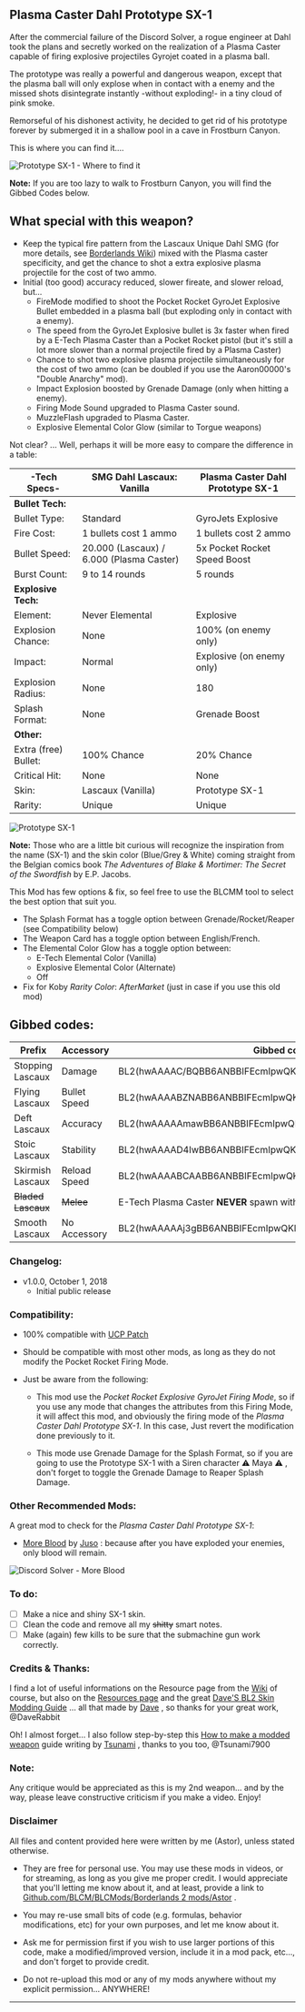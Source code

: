## Plasma Caster Dahl Prototype SX-1 
 
After the commercial failure of the Discord Solver, a rogue engineer at Dahl took the plans and secretly worked on the realization of a Plasma Caster capable of firing explosive projectiles Gyrojet coated in a plasma ball.

The prototype was really a powerful and dangerous weapon, except that the plasma ball will only explose when in contact with a enemy and the missed shots disintegrate instantly -without exploding!- in a tiny cloud of pink smoke.

Remorseful of his dishonest activity, he decided to get rid of his prototype forever by submerged it in a shallow pool in a cave in Frostburn Canyon.

This is where you can find it.... 

![Prototype SX-1 - Where to find it](https://i.imgur.com/uHTxuc6.png "Don't worry guys... even if my screen capture show French text, my mods are in English")

**Note:** If you are too lazy to walk to Frostburn Canyon, you will find the Gibbed Codes below.


## What special with this weapon?

- Keep the typical fire pattern from the Lascaux Unique Dahl SMG (for more details, see [Borderlands Wiki](http://borderlands.wikia.com/wiki/Lascaux)) mixed  with the Plasma caster specificity, and get the chance to shot a extra explosive plasma projectile for the cost of two ammo.
- Initial (too good) accuracy reduced, slower fireate, and slower reload, but...
  - FireMode modified to shoot the Pocket Rocket GyroJet Explosive Bullet embedded in a plasma ball (but exploding only in contact with a enemy). 
  - The speed from the GyroJet Explosive bullet is 3x faster when fired by a E-Tech Plasma Caster than a Pocket Rocket pistol (but it's still a lot more slower than a normal projectile fired by a Plasma Caster) 
  - Chance  to shot two explosive plasma projectile simultaneously for the cost of two ammo (can be doubled if you use the Aaron00000's "Double Anarchy" mod).
  - Impact Explosion boosted by Grenade Damage (only when hitting a enemy).
   - Firing Mode Sound upgraded to Plasma Caster sound.
   - MuzzleFlash upgraded to Plasma Caster.
   - Explosive Elemental Color Glow (similar to Torgue weapons)

Not clear? ... Well, perhaps it will be more easy to compare the difference in a table:  
  
| -Tech Specs-        | SMG Dahl Lascaux: Vanilla      | Plasma Caster Dahl Prototype SX-1      |   
| -------------       | -------------                  | -------------                          |   
| **Bullet Tech:**    |                                |                                        |          
| Bullet Type:        | Standard                       | GyroJets Explosive                     | 
| Fire Cost:          | 1 bullets cost 1 ammo          | 1 bullets cost 2 ammo                  | 
| Bullet Speed:       | 20.000 (Lascaux) / 6.000 (Plasma Caster)| 5x Pocket Rocket Speed Boost  | 
| Burst Count:        | 9 to 14 rounds                 | 5 rounds                               | 
| **Explosive Tech:** |                                |                                        |           
| Element:            | Never Elemental                | Explosive                              | 
| Explosion Chance:   | None                           | 100% (on enemy only)                   | 
| Impact:             | Normal                         | Explosive (on enemy only)              |  
| Explosion Radius:   | None                           | 180                                    |  
| Splash Format:      | None                           | Grenade Boost                          | 
| **Other:**          |                                |                                        |           
| Extra (free) Bullet:| 100% Chance                    | 20% Chance                             | 
| Critical Hit:       | None                           | None                                   | 
| Skin:               | Lascaux (Vanilla)              | Prototype SX-1                         | 
| Rarity:             | Unique                         | Unique                                 | 

![Prototype SX-1](https://imgur.com/lE00YK0.png "Don't worry guys... even if my screen capture show French text, my mods are in English")

**Note:** Those who are a little bit curious will recognize the inspiration from the name (SX-1) and the skin color (Blue/Grey & White) coming straight from the Belgian comics book *The Adventures of Blake & Mortimer: The Secret of the Swordfish* by E.P. Jacobs.

This Mod has few options & fix, so feel free to use the BLCMM tool to select the best option that suit you.  
- The Splash Format has a toggle option between Grenade/Rocket/Reaper (see Compatibility below)  
- The Weapon Card has a toggle option between English/French.  
- The Elemental Color Glow has a toggle option between:
  - E-Tech Elemental Color (Vanilla)
  - Explosive Elemental Color (Alternate)
  - Off  
- Fix for Koby *Rarity Color*: *AfterMarket* (just in case if you use this old mod)  

## Gibbed codes:

| Prefix               | Accessory       | Gibbed code                 | 
| -------------        | -------------   | -------------               | 
| Stopping Lascaux     | Damage          | BL2(hwAAAAC/BQBB6ANBBIFEcmIpwQKNJQGLChYGLBRY/v8vY+nBYo3l) |  
| Flying Lascaux       | Bullet Speed    | BL2(hwAAAABZNABB6ANBBIFEcmIpwQKNJQGLChYGLBVY/v8vYxnCYo3l) |
| Deft Lascaux         | Accuracy        | BL2(hwAAAAAmawBB6ANBBIFEcmIpwQKNJQGLChYGLBNY/v8vY7nBYo3l) |
| Stoic Lascaux        | Stability       | BL2(hwAAAAD4IwBB6ANBBIFEcmIpwQKNJQGLChYGLBZY/v8vY0nCYo3l) |
| Skirmish Lascaux     | Reload Speed    | BL2(hwAAAABCAABB6ANBBIFEcmIpwQKNJQGLChYGLBdY/v8vY3HCYo3l) |
| ~~Bladed Lascaux~~   | ~~Melee~~       | E-Tech Plasma Caster **NEVER** spawn with a blade.        |
| Smooth Lascaux       | No Accessory    | BL2(hwAAAAAj3gBB6ANBBIFEcmIpwQKNJQGLChYGLBFY/v8vY0FAYo3l) |

### Changelog:

- v1.0.0, October 1, 2018
  - Initial public release
  
### Compatibility:

- 100% compatible with [UCP Patch](https://github.com/BLCM/BLCMods/tree/master/Borderlands%202%20mods/Community%20Patch%20Team)

- Should be compatible with most other mods, as long as they do not modify the Pocket Rocket Firing Mode.

- Just be aware from the following:

  - This mod use the *Pocket Rocket Explosive GyroJet Firing Mode*, so if you use any mode that changes the attributes from this Firing Mode, it will affect this mod, and obviously the firing mode of the *Plasma Caster Dahl Prototype SX-1*. In this case, Just revert the modification done previously to it.
  
  - This mode use Grenade Damage for the Splash Format, so if you are going to use the Prototype SX-1 with a Siren character :warning: Maya :warning: , don't forget to toggle the Grenade Damage to Reaper Splash Damage.
   
### Other Recommended Mods:

A great mod to check for the *Plasma Caster Dahl Prototype SX-1*:

- [More Blood](https://github.com/BLCM/BLCMods/blob/a3706b44e0ab31632eb04bdc5056b57ae66f3a27/Borderlands%202%20mods/Juso/moreblood.blcm) by [Juso](https://github.com/BLCM/BLCMods/tree/a3706b44e0ab31632eb04bdc5056b57ae66f3a27/Borderlands%202%20mods/Juso) : because after you have exploded your enemies, only blood will remain.

![Discord Solver - More Blood](https://imgur.com/IqlwQov.png "Don't worry guys... even if my screen capture show French text, my mods are in English")

### To do:

- [ ] Make a nice and shiny SX-1 skin.
- [ ] Clean the code and remove all my ~~shitty~~ smart notes. 
- [ ] Make (again) few kills to be sure that the submachine gun work correctly.
  
### Credits & Thanks:

I find a lot of useful informations on the Resource page from the [Wiki](https://github.com/BLCM/BLCMods/wiki) of course, but also on the [Resources page](https://github.com/BLCM/BLCMods/tree/af3b2d17629ab3f7f7a5f7bb68b489c5e13b0498/Borderlands%202%20mods/Dave/Resources) and the great [Dave'S BL2 Skin Modding Guide](https://cdn.rawgit.com/BLCM/BLCMods/bb1933f7/Borderlands%202%20mods/Dave/DAVE%27S%20BL2%20SKIN%20MODDING%20GUIDE.pdf) ... all that made by [Dave](https://github.com/BLCM/BLCMods/tree/af3b2d17629ab3f7f7a5f7bb68b489c5e13b0498/Borderlands%202%20mods/Dave) , so thanks for your great work, @DaveRabbit 

Oh! I almost forget... I also follow step-by-step this [How to make a modded weapon](https://github.com/BLCM/BLCMods/blob/master/Borderlands%202%20mods/Tsunami-s%20Guns%20Cannons%20And%20Flamethrowers/(((How%20to%20make%20a%20modded%20weapon))).txt) guide writing by [Tsunami](https://github.com/BLCM/BLCMods/tree/master/Borderlands%202%20mods/Tsunami-s%20Guns%20Cannons%20And%20Flamethrowers) , thanks to you too, @Tsunami7900

### Note: 

Any critique would be appreciated as this is my 2nd weapon... and by the way, please leave constructive criticism if you make a video. 
Enjoy!

### Disclaimer

All files and content provided here were written by me (Astor), unless stated otherwise.

- They are free for personal use. You may use these mods in videos, or for streaming, as long as you give me proper credit. I would appreciate that you'll letting me know about it, and at least, provide a link to [Github.com/BLCM/BLCMods/Borderlands 2 mods/Astor](https://github.com/BLCM/BLCMods/tree/master/Borderlands%202%20mods/Astor) .

- You may re-use small bits of code (e.g. formulas, behavior modifications, etc) for your own purposes, and let me know about it. 

- Ask me for permission first if you wish to use larger portions of this code, make a modified/improved version, include it in a mod pack, etc..., and don't forget to provide credit.

- Do not re-upload this mod or any of my mods anywhere without my explicit permission... ANYWHERE!

* * * * *
